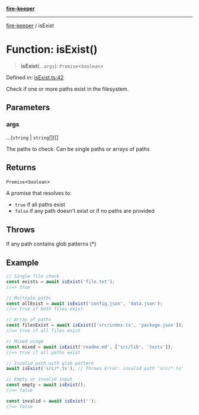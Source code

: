 [**fire-keeper**](../README.md)

***

[fire-keeper](../README.md) / isExist

# Function: isExist()

> **isExist**(...`args`): `Promise`\<`boolean`\>

Defined in: [isExist.ts:42](https://github.com/phonowell/fire-keeper/blob/main/src/isExist.ts#L42)

Check if one or more paths exist in the filesystem.

## Parameters

### args

...(`string` \| `string`[])[]

The paths to check. Can be single paths or arrays of paths

## Returns

`Promise`\<`boolean`\>

A promise that resolves to:
  - `true` if all paths exist
  - `false` if any path doesn't exist or if no paths are provided

## Throws

If any path contains glob patterns (*)

## Example

```typescript
// Single file check
const exists = await isExist('file.txt');
//=> true

// Multiple paths
const allExist = await isExist('config.json', 'data.json');
//=> true if both files exist

// Array of paths
const filesExist = await isExist(['src/index.ts', 'package.json']);
//=> true if all files exist

// Mixed usage
const mixed = await isExist('readme.md', ['src/lib', 'tests']);
//=> true if all paths exist

// Invalid path with glob pattern
await isExist('src/*.ts'); // Throws Error: invalid path 'src/*.ts'

// Empty or invalid input
const empty = await isExist();
//=> false

const invalid = await isExist('');
//=> false
```
